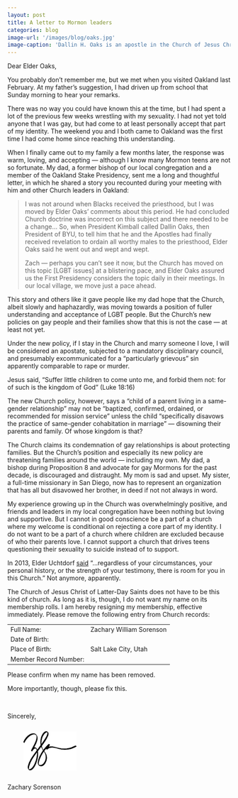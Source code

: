 ```yaml
---
layout: post
title: A letter to Mormon leaders
categories: blog
image-url: '/images/blog/oaks.jpg'
image-caption: 'Dallin H. Oaks is an apostle in the Church of Jesus Christ of Latter-Day Saints.'
---
```


Dear Elder Oaks,

You probably don’t remember me, but we met when you visited Oakland last
February. At my father’s suggestion, I had driven up from school that Sunday
morning to hear your remarks.

There was no way you could have known this at the time, but I had spent
a lot of the previous few weeks wrestling with my sexuality. I had not
yet told anyone that I was gay, but had come to at least personally
accept that part of my identity. The weekend you and I both came to
Oakland was the first time I had come home since reaching this
understanding.

When I finally came out to my family a few months later, the response
was warm, loving, and accepting — although I know many Mormon teens are
not so fortunate. My dad, a former bishop of our local congregation and
a member of the Oakland Stake Presidency, sent me a long and thoughtful
letter, in which he shared a story you recounted during your meeting
with him and other Church leaders in Oakland:

> I was not around when Blacks received the priesthood, but I was moved
> by Elder Oaks’ comments about this period. He had concluded Church
> doctrine was incorrect on this subject and there needed to be a
> change... So, when President Kimball called Dallin Oaks, then
> President of BYU, to tell him that he and the Apostles had finally
> received revelation to ordain all worthy males to the priesthood,
> Elder Oaks said he went out and wept and wept.
>
> Zach — perhaps you can’t see it now, but the Church has moved on this
> topic [LGBT issues] at a blistering pace, and Elder Oaks assured us
> the First Presidency considers the topic daily in their meetings. In
> our local village, we move just a pace ahead.

This story and others like it gave people like my dad hope that the
Church, albeit slowly and haphazardly, was moving towards a position of
fuller understanding and acceptance of LGBT people. But the Church’s new
policies on gay people and their families show that this is not the case
— at least not yet.

Under the new policy, if I stay in the Church and marry someone I love,
I will be considered an apostate, subjected to a mandatory disciplinary
council, and presumably excommunicated for a “particularly grievous” sin
apparently comparable to rape or murder.

Jesus said, “Suffer little children to come unto me, and forbid them
not: for of such is the kingdom of God” (Luke 18:16)

The new Church policy, however, says a “child of a parent living in a
same-gender relationship” may not be “baptized, confirmed, ordained, or
recommended for mission service” unless the child “specifically disavows
the practice of same-gender cohabitation in marriage” — disowning their
parents and family. Of whose kingdom is that?

The Church claims its condemnation of gay relationships is about
protecting families. But the Church’s position and especially its new
policy are threatening families around the world — including my own. My
dad, a bishop during Proposition 8 and advocate for gay Mormons for the
past decade, is discouraged and distraught. My mom is sad and upset. My
sister, a full-time missionary in San Diego, now has to represent an
organization that has all but disavowed her brother, in deed if not not
always in word.

My experience growing up in the Church was overwhelmingly positive, and
friends and leaders in my local congregation have been nothing but
loving and supportive. But I cannot in good conscience be a part of a
church where my welcome is conditional on rejecting a core part of my
identity. I do not want to be a part of a church where children are
excluded because of who their parents love. I cannot support a church
that drives teens questioning their sexuality to suicide instead of to
support.

In 2013, Elder Uchtdorf
[said](https://www.lds.org/general-conference/2013/10/come-join-with-us?lang=eng&clang=ase)
“...regardless of your circumstances, your personal history, or the
strength of your testimony, there is room for you in this Church.” Not
anymore, apparently.

The Church of Jesus Christ of Latter-Day Saints does not have to be this
kind of church. As long as it is, though, I do not want my name on its
membership rolls. I am hereby resigning my membership, effective
immediately. Please remove the following entry from Church records:

<table class="table">
    <tr>
        <td>Full Name:</td>
        <td>Zachary William Sorenson</td>
    </tr>
    <tr>
        <td>Date of Birth:</td>
        <td><span class="redacted" style="width: 190px"></span></td>
    </tr>
    <tr>
        <td>Place of Birth:</td>
        <td>Salt Lake City, Utah</td>
    </tr>
    <tr>
        <td>Member Record Number:</td>
        <td><span class="redacted"></span></td>
    </tr>
</table>


Please confirm when my name has been removed.

More importantly, though, please fix this.

<br />


Sincerely,

<img src="/images/blog/signature.png" width="120" style="margin: 12px 0 12px 36px;"/>

Zachary Sorenson

